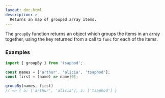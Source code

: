```yaml
---
layout: doc.html
description: >
  Returns an map of grouped array items.
---
```


The `groupBy` function returns an object which groups the items in an array together, using the key returned from a call to `func` for each of the items.

### Examples

```js
import { groupBy } from 'tsaphod';

const names = ['arthur', 'alicia', 'tsaphod'];
const first = (name) => name[0];

groupBy(names, first)
// => { a: ['arthur', 'alicia'], z: ['tsaphod'] }
```
